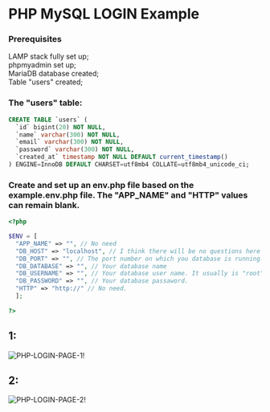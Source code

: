 # PHP MySQL LOGIN Example
### Prerequisites
LAMP stack fully set up;\
phpmyadmin set up;\
MariaDB database created;\
Table "users" created;

### The "users" table:
``` SQL
CREATE TABLE `users` (
  `id` bigint(20) NOT NULL,
  `name` varchar(300) NOT NULL,
  `email` varchar(300) NOT NULL,
  `password` varchar(300) NOT NULL,
  `created_at` timestamp NOT NULL DEFAULT current_timestamp()
) ENGINE=InnoDB DEFAULT CHARSET=utf8mb4 COLLATE=utf8mb4_unicode_ci;
```
### Create and set up an env.php file based on the example.env.php file. The "APP_NAME" and "HTTP" values can remain blank.
```PHP
<?php

$ENV = [
  "APP_NAME" => "", // No need
  "DB_HOST" => "localhost", // I think there will be no questions here :)
  "DB_PORT" => "", // The port number on which you database is running.It usually is 3306
  "DB_DATABASE" => "", // Your database name
  "DB_USERNAME" => "", // Your database user name. It usually is "root"
  "DB_PASSWORD" => "", // Your database passaword.
  "HTTP" => "http://" // No need.
  ];
  
?>
```

## 1:
![PHP-LOGIN-PAGE-1!](https://javafacil.net/wp-content/uploads/2022/11/php-login-example-1.png)

## 2:
![PHP-LOGIN-PAGE-2!](https://javafacil.net/wp-content/uploads/2022/11/php-login-example-2.png)
